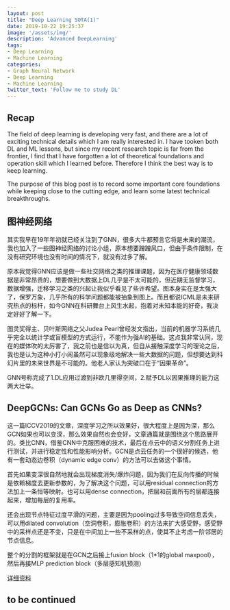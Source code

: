 ```yaml
---
layout: post
title: "Deep Learning SOTA(1)"
date: 2019-10-22 19:25:37
image: '/assets/img/'
description: 'Advanced DeepLearning'
tags:
- Deep Learning
- Machine Learning
categories:
- Graph Neural Network
- Deep Learning
- Machine Learning 
twitter_text: 'Follow me to study DL'
---
```


## Recap

The field of deep learning is developing very fast, and there are a lot of exciting technical details which I am really interested in. I have tooken both DL and ML lessons, but since my recent research topic is far from the frontier, I find that I have forgotten a lot of theoretical foundations and operation skill which I learned before. Therefore I think the best way is to keep learning.

The purpose of this blog post is to record some important core foundations while keeping close to the cutting edge, and learn some latest technical breakthroughs.

## 图神经网络

其实我早在19年年初就已经关注到了GNN，很多大牛都预言它将是未来的潮流，我也加入了一些图神经网络的讨论小组，原本想要蹭蹭风口，但由于条件限制，在没有研究环境也没有时间的情况下，就没有过多了解。

原本我觉得GNN应该是做一些社交网络之类的推理课题，因为在医疗健康领域数据是非常昂贵的，想要做到大数据上DL几乎是不太可能的，但近期无监督学习，数据增强，迁移学习之类的兴起让我似乎看见了些许希望。图本身实在是太强大了，保罗万象，几乎所有的科学问题都能被抽象到图上。而且都说ICML是未来研究热点的标杆，如今GNN在科研舞台上风生水起，抱着对未知本能的好奇，我决定好好了解一下。

图灵奖得主、贝叶斯网络之父Judea Pearl曾经发文指出，当前的机器学习系统几乎完全以统计学或盲模型的方式运行，不能作为强AI的基础。这点我非常认同，现在的媒体吹的太厉害了，我之前也是信以为真，但自从接触深度学习的理论之后，我也是认为这种小打小闹虽然可以现象级地解决一些大数据的问题，但想要达到科幻片里的未来世界是不可能的。他老人家认为突破口在于“因果革命”。

GNN号称完成了1.DL应用过渡到非欧几里得空间，2.赋予DL以因果推理的能力这两大壮举。

## DeepGCNs: Can GCNs Go as Deep as CNNs? 

这一篇ICCV2019的文章，深度学习之所以效果好，很大程度上是因为深，那么GCN如果也可以变深，那么效果自然也会变好，文章通篇就是围绕这个思路展开的。类比CNN，借鉴CNN中克服困难的技术，最后在点云中的语义分割任务上进行测试，并进行稳定性和性能影响分析。GCN是点云任务的一个很好的候选，他有一套动态边卷积（dynamic edge conv）的方法可以去做这个事情。

首先如果变深很自然地就会出现梯度消失/爆炸问题，因为我们在反向传播的时候是依赖梯度去更新参数的，为了解决这个问题，可以用residual connection的方法加上一条恒等映射。也可以用dense connection，把层和前面所有的层都连接起来，增加每层的复用率。

还会出现节点特征过度平滑的问题，主要是因为pooling过多导致空间信息丢失，可以用dilated convolution（空洞卷积，膨胀卷积）的方法来扩大感受野，感受野中的采样点还是不变，只是在中间加上一些不采样的点，使其不止考虑一阶邻居的节点信息。

整个的分割的框架就是在GCN之后接上fusion block（1*1的global maxpool），然后再接MLP prediction block（多层感知机预测）

[详细资料](https://blog.csdn.net/yyl424525/article/details/99464457)

## to be continued

